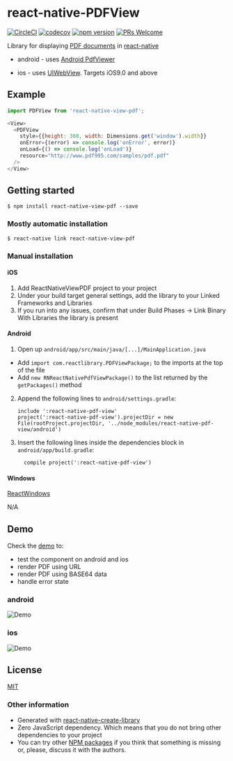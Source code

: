 # react-native-PDFView

[![CircleCI](https://circleci.com/gh/rumax/react-native-PDFView.svg?style=shield)](https://circleci.com/gh/rumax/react-native-PDFView)
[![codecov](https://codecov.io/gh/rumax/react-native-PDFView/branch/master/graph/badge.svg)](https://codecov.io/gh/rumax/react-native-PDFView)
[![npm version](https://badge.fury.io/js/react-native-view-pdf.svg)](https://badge.fury.io/js/react-native-view-pdf)
[![PRs Welcome](https://img.shields.io/badge/PRs-welcome-brightgreen.svg?style=flat-square)](http://makeapullrequest.com)

Library for displaying [PDF documents](https://acrobat.adobe.com/us/en/acrobat/about-adobe-pdf.html) in [react-native](http://facebook.github.io/react-native/)

- android - uses [Android PdfViewer](https://github.com/barteksc/AndroidPdfViewer)

- ios - uses [UIWebView](https://developer.apple.com/documentation/uikit/uiwebview).
Targets iOS9.0 and above

## Example

```js
import PDFView from 'react-native-view-pdf';

<View>
  <PDFView
    style={{height: 360, width: Dimensions.get('window').width}}
    onError={(error) => console.log('onError', error)}
    onLoad={() => console.log('onLoad')}
    resource="http://www.pdf995.com/samples/pdf.pdf"
  />
</View>
```

## Getting started

`$ npm install react-native-view-pdf --save`

### Mostly automatic installation

`$ react-native link react-native-view-pdf`

### Manual installation


#### iOS

1. Add ReactNativeViewPDF project to your project
2. Under your build target general settings, add the library to your Linked Frameworks and Libraries
3. If you run into any issues, confirm that under Build Phases -> Link Binary With Libraries the library is present

#### Android

1. Open up `android/app/src/main/java/[...]/MainApplication.java`
  - Add `import com.reactlibrary.PDFViewPackage;` to the imports at the top of the file
  - Add `new RNReactNativePdfViewPackage()` to the list returned by the `getPackages()` method
2. Append the following lines to `android/settings.gradle`:
    ```
    include ':react-native-pdf-view'
    project(':react-native-pdf-view').projectDir = new File(rootProject.projectDir, '../node_modules/react-native-pdf-view/android')
    ```
3. Insert the following lines inside the dependencies block in `android/app/build.gradle`:
    ```
      compile project(':react-native-pdf-view')
      ```

#### Windows
[ReactWindows](https://github.com/ReactWindows/react-native)

N/A

## Demo

Check the  [demo](https://github.com/rumax/react-native-PDFView/tree/master/demo) to:

- test the component on android and ios
- render PDF using URL
- render PDF using BASE64 data
- handle error state

### android

![Demo](https://github.com/rumax/react-native-PDFView/raw/master/demo/res/android_pdf.gif)

### ios

![Demo](https://github.com/rumax/react-native-PDFView/raw/master/demo/res/ios_pdf.gif)

## License

[MIT](https://opensource.org/licenses/MIT)

### Other information

- Generated with [react-native-create-library](https://github.com/frostney/react-native-create-library)
- Zero JavaScript dependency. Which means that you do not bring other dependencies to your project
- You can try other [NPM packages](https://www.npmjs.com/search?q=pdf+react+native) if you think that something is missing or, please, discuss it with the authors.
